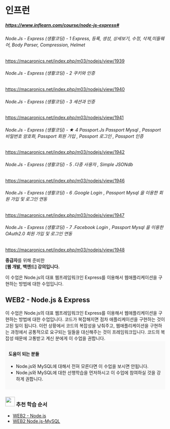 # 인프런
##### https://www.inflearn.com/course/node-js-express#




###### Node.Js - Express (생활코딩) - 1 Express, 등록, 생성, 상세보기, 수정, 삭제,미들웨어, Body Parser, Compression, Helmet
https://macaronics.net/index.php/m03/nodejs/view/1939


###### Node.Js - Express (생활코딩) - 2 쿠키와 인증
https://macaronics.net/index.php/m03/nodejs/view/1940


######  Node.Js - Express (생활코딩) - 3 세션과 인증
https://macaronics.net/index.php/m03/nodejs/view/1941


###### Node.Js - Express (생활코딩) - ★ 4 Passport.Js Passport Mysql , Passport 비밀번호 암호화, Passport 회원 가입 , Passport 로그인 , Passport 인증
https://macaronics.net/index.php/m03/nodejs/view/1942


###### Node.Js - Express (생활코딩) - 5 .다중 사용자 , Simple JSONdb
https://macaronics.net/index.php/m03/nodejs/view/1946


###### Node.Js - Express (생활코딩) - 6 .Google Login , Passport Mysql 을 이용한 회원 가입 및 로그인 연동
https://macaronics.net/index.php/m03/nodejs/view/1947


###### Node.Js - Express (생활코딩) - 7 .Facebook Login , Passport Mysql 을 이용한 OAuth2.0 회원 가입 및 로그인 연동
https://macaronics.net/index.php/m03/nodejs/view/1948






<div class="cd-content__wrapper">
                <section class="cd-body" id="description">
                  
<div class="cd-body__title cd-body__intro-title">
<strong>중급자</strong>를 위해 준비한<br>
<strong>[웹 개발, 백엔드] 강의입니다.</strong>
</div>
        <p class="cd-body__description">이 수업은 Node.js의 대표 웹프레임워크인 Express를 이용해서 웹애플리케이션을 구현하는 방법에 대한 수업입니다.</p>
        
<div></div></div>
<div>
<h2>WEB2 - Node.js &amp; Express</h2>
이 수업은 Node.js의 대표 웹프레임워크인 Express를 이용해서 웹애플리케이션을 구현하는 방법에 대한 수업입니다. 코드가 복잡해지면 점차 애플리케이션을 구현하는 것이 고된 일이 됩니다. 이런 상황에서 코드의 복잡성을 낮춰주고, 웹애플리케이션을 구현하는 과정에서 공통적으로 요구되는 일들을 대신해주는 것이 프레임워크입니다. 코드의 복잡성 때문에 고통받고 계신 분에게 이 수업을 권합니다.</div>
<div style="background-color: #f9f9f9; padding: 10px; font-size: 14px;">
<h4>도움이 되는 분들</h4>
<ul>
<li>Node.js와 MySQL에 대해서 전혀 모른다면 이 수업을 보시면 안됩니다.</li>
<li>Node.js와 MySQL에 대한 선행학습을 먼저하시고 이 수업에 참여하실 것을 강하게 권합니다.</li>
</ul>
</div>
<div>
<h3><img class="alignnone wp-image-106474" src="https://cdn.inflearn.com/wp-content/uploads/noun_387985_70C041-e1515744143819.png" alt="" width="30" height="30">&nbsp;추천 학습 순서</h3>
<ul>
<li><a href="https://www.inflearn.com/course/web2-node-js/" target="_blank" rel="noopener">WEB2 - Node.js</a></li>
<li><a href="https://www.inflearn.com/course/web2-node-js-mysql/" target="_blank" rel="noopener">WEB2 Node.js-MySQL</a></li>
</ul>
</div>
